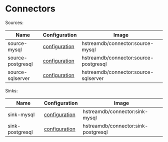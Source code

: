 # Connectors

Sources:

| Name              | Configuration                                                | Image                                 |
| ----------------- | ------------------------------------------------------------ | ------------------------------------- |
| source-mysql      | [configuration](https://github.com/hstreamdb/hstream-connectors/blob/main/docs/specs/source_mysql_spec.md) | hstreamdb/connector:source-mysql      |
| source-postgresql | [configuration](https://github.com/hstreamdb/hstream-connectors/blob/main/docs/specs/source_postgresql_spec.md) | hstreamdb/connector:source-postgresql |
| source-sqlserver  | [configuration](https://github.com/hstreamdb/hstream-connectors/blob/main/docs/specs/source_sqlserver_spec.md) | hstreamdb/connector:source-sqlserver  |

Sinks:

| Name            | Configuration                                                | Image                               |
| --------------- | ------------------------------------------------------------ | ----------------------------------- |
| sink-mysql      | [configuration](https://github.com/hstreamdb/hstream-connectors/blob/main/docs/specs/sink_mysql_spec.md) | hstreamdb/connector:sink-mysql      |
| sink-postgresql | [configuration](https://github.com/hstreamdb/hstream-connectors/blob/main/docs/specs/sink_postgresql_spec.md) | hstreamdb/connector:sink-postgresql |

